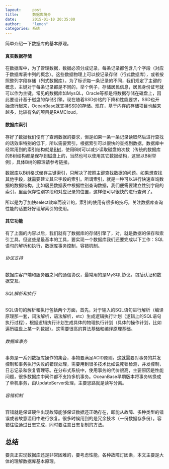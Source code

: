 ```yaml
---
layout:     post
title:      数据库简介
date:       2015-01-10 20:35:00
author:     "lemon"
categories: 系统
---
```


简单介绍一下数据库的基本原理。

#### 真实数据存储

在数据库中，为了管理数据，数据必须分成记录，每条记录都包含几个字段（对应于数据库表中列的概念）。这些数据物理上可以按记录存储（行式数据库），或者按照整列字段存储（列式数据库）。为了标识每一条记录的不同，我们规定了主键的概念，主键对于每条记录都是不同的，举个例子，存储居民信息，居民身份证号就可以作为主键。常见的数据库如MysQL，Oracle等都是将数据存储在磁盘上，因此要设计基于磁盘的存储引擎。现在随着SSD价格的下降和性能要求，SSD也开始流行起来，OceanBase就支持SSD的存储。现在，基于内存的存储项目也越来越多，比较有名的项目是RAMCloud。

#### 数据库索引

存好了数据我们便有了查询数据的要求，但是如果一条一条记录读取然后进行查找的话效率特别的低下，所以需要索引，根据索引可以很快的查找到数据，数据库中经常用到的索引结构就是[B树](http://blog.csdn.net/v_JULY_v/article/details/6530142)，使用B树可以减少读取磁盘的次数（传统的数据库的B树结构都是保存到磁盘上的，当然也可以使用其它数据结构，这里以B树举例），具体B树的原理请参考链接。

数据库以B树格式储存主键索引，只解决了按照主键查找数据的问题。如果想查找其他字段，就需要建立其它字段的索引。所谓索引，就是一种可以进行快速查询数据的数据结构。比如居民数据表中根据性别查询数据，我们便需要建立性别字段的索引，里面保存性别字段和对应记录的位置，这样便可以很快的进行查询了。

所以是为了加快select效率而设计的，索引的使用有很多的技巧，关注数据库查询性能的话要好好理解索引的使用。

#### 其它功能

有了上面的内容以后，我们就有了数据库的存储引擎了，对，就是数据的保存和索引工具。但这些是最基本的工具，要实现一个数据库我们还要完成以下工作：SQL语句的解析和执行，数据库事务控制，容错机制。

###### 协议支持

数据库客户端和服务器之间的通信协议，最常用的是MySQL协议。包括认证和数据交互。

###### SQL解析和执行

SQL语句的解析和执行包括两个方面，首先，对于输入的SQL语句进行解析（编译原理那一套，词法解析，语法解析，etc）生成逻辑执行计划（逻辑上的SQL语句执行过程），根据逻辑执行计划生成具体的物理执行计划（具体的操作计划，比如遍历磁盘上某一列数据）。这需要很高的算法基础和编译原理基础。

###### 数据库事务

事务是一系列数据库操作的集合，事物要满足ACID原则。这就需要对事务的并发控制和事务执行失败的错误处理，需要用到很多技术比如说死锁检测，并发控制，日志记录和恢复管理等。在分布式系统中，使用事务的代价很高，主要原因是性能问题，很多数据库中间件都不支持多机事务。OceanBase早期版本将事务转换成了单机事务，由UpdateServer处理，主要思路就是读写分离。

###### 容错机制

容错就是保证硬件出现故障能够保证数据还正确存在，即能从故障、多种类型的错误或者故意滥用中进行恢复。很多时候用到的是冗余技术（一份数据存多份）。容错往往通过日志完成，同时要注意日志复制的方法。

## 总结

要真正实现数据库还是非常困难的，要考虑性能，各种故障灯因素，本文主要是大体的理解数据库基本原理。

